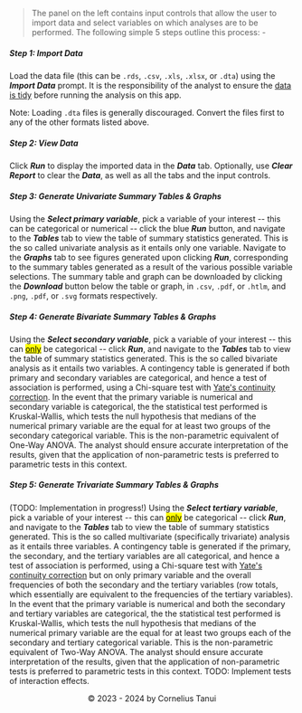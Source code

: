 > The panel on the left contains input controls that allow the user to import data and select variables on which analyses are to be performed. The following simple 5 steps outline this process: -

##### **Step 1: Import Data**

Load the data file (this can be `.rds`, `.csv`, `.xls`, `.xlsx`, or `.dta`) using the ***Import Data*** prompt. It is the responsibility of the analyst to ensure the [data is tidy](https://r4ds.had.co.nz/tidy-data.html) before running the analysis on this app.

Note: Loading `.dta` files is generally discouraged. Convert the files first to any of the other formats listed above.

##### **Step 2: View Data**

Click ***Run*** to display the imported data in the ***Data*** tab. Optionally, use ***Clear Report*** to clear the ***Data***, as well as all the tabs and the input controls.

##### **Step 3: Generate Univariate Summary Tables & Graphs**

Using the ***Select primary variable***, pick a variable of your interest -- this can be categorical or numerical -- click the blue ***Run*** button, and navigate to the ***Tables*** tab to view the table of summary statistics generated. This is the so called univariate analysis as it entails only one variable. Navigate to the ***Graphs*** tab to see figures generated upon clicking ***Run***, corresponding to the summary tables generated as a result of the various possible variable selections. The summary table and graph can be downloaded by clicking the ***Download*** button below the table or graph, in `.csv`, `.pdf`, or `.htlm`, and `.png`, `.pdf`, or `.svg` formats respectively.

##### **Step 4: Generate Bivariate Summary Tables & Graphs**

Using the ***Select secondary variable***, pick a variable of your interest -- this can <u><mark>only</mark></u> be categorical -- click ***Run***, and navigate to the ***Tables*** tab to view the table of summary statistics generated. This is the so called bivariate analysis as it entails two variables. A contingency table is generated if both primary and secondary variables are categorical, and hence a test of association is performed, using a Chi-square test with [Yate's continuity correction](https://sphweb.bumc.bu.edu/otlt/mph-modules/ph717-quantcore/r-for-ph717/R-for-PH71713.html). In the event that the primary variable is numerical and secondary variable is categorical, the the statistical test performed is Kruskal-Wallis, which tests the null hypothesis that medians of the numerical primary variable are the equal for at least two groups of the secondary categorical variable. This is the non-parametric equivalent of One-Way ANOVA. The analyst should ensure accurate interpretation of the results, given that the application of non-parametric tests is preferred to parametric tests in this context.

##### **Step 5: Generate Trivariate Summary Tables & Graphs**

(TODO: Implementation in progress!) Using the ***Select tertiary variable***, pick a variable of your interest -- this can <u><mark>only</mark></u> be categorical -- click ***Run***, and navigate to the ***Tables*** tab to view the table of summary statistics generated. This is the so called multivariate (specifically trivariate) analysis as it entails three variables. A contingency table is generated if the primary, the secondary, and the tertiary variables are all categorical, and hence a test of association is performed, using a Chi-square test with [Yate's continuity correction](https://sphweb.bumc.bu.edu/otlt/mph-modules/ph717-quantcore/r-for-ph717/R-for-PH71713.html) but on only primary variable and the overall frequencies of both the secondary and the tertiary variables (row totals, which essentially are equivalent to the frequencies of the tertiary variables). In the event that the primary variable is numerical and both the secondary and tertiary variables are categorical, the the statistical test performed is Kruskal-Wallis, which tests the null hypothesis that medians of the numerical primary variable are the equal for at least two groups each of the secondary and tertiary categorical variable. This is the non-parametric equivalent of Two-Way ANOVA. The analyst should ensure accurate interpretation of the results, given that the application of non-parametric tests is preferred to parametric tests in this context. TODO: Implement tests of interaction effects.

<footer id = "footer"> <a id = "copyright" style = "margin: 0 auto; display:block; text-align: center"> © 2023 - 2024 by Cornelius Tanui </a> </footer>
